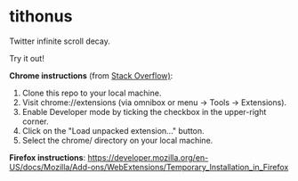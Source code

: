 # tithonus
Twitter infinite scroll decay.

Try it out!  
  
**Chrome instructions** (from [Stack Overflow)](https://stackoverflow.com/questions/24577024/install-chrome-extension-not-in-the-store):
1. Clone this repo to your local machine.
2. Visit chrome://extensions (via omnibox or menu -> Tools -> Extensions).
3. Enable Developer mode by ticking the checkbox in the upper-right corner.
4. Click on the "Load unpacked extension..." button.
5. Select the chrome/ directory on your local machine.

**Firefox instructions**:
https://developer.mozilla.org/en-US/docs/Mozilla/Add-ons/WebExtensions/Temporary_Installation_in_Firefox
